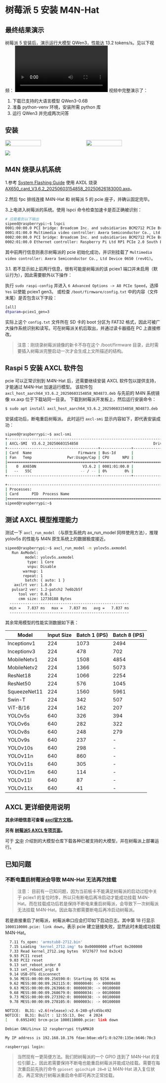 # 树莓派 5 安装 M4N-Hat

## 最终结果演示
树莓派 5 安装后，演示运行大模型 QWen3，性能达 13.2 tokens/s。见以下视频：
<video controls autoplay src="../assets/m4nhat/axcl-run-llm-on-raspi5-2025-07-03-4xspeedup.mp4" type="video/mp4"> Your browser does not support video playback. </video>
视频中完整演示了：
1. 下载已支持的大语言模型 QWen3-0.6B
2. 准备 python-venv 环境，安装所需 python 库
3. 运行 QWen3 并完成两次问答

## 安装
<div style="display: flex; justify-content: space-between;">
  <img src="../assets/m4nhat/DSC07559.JPG" style="width: 48%;">
  <img src="../assets/m4nhat/DSC07561.JPG" style="width: 48%;">
</div>

![](../assets/m4nhat/DSC07569.JPG)

## M4N 烧录从机系统
1.参考 [System Flashing Guide](../m4n/system-update.html) 使用 AXDL 烧录 [AX650_card_V3.6.2_20250603154858_20250626183000.axp](https://dl.sipeed.com/MaixIV/M4N-Dock/09_Image/)。

2.然后 fpc 排线连接 M4N-Hat 和 树莓派 5 的 pcie 座子，并确认固定完毕。

3.上电进入树莓派的系统。使用 lspci 命令检查加速卡是否正确被识别：
```bash
# 应能看到以下输出
sipeed@raspberrypi:~$ lspci
0001:00:00.0 PCI bridge: Broadcom Inc. and subsidiaries BCM2712 PCIe Bridge (rev 21)
0001:01:00.0 Multimedia video controller: Axera Semiconductor Co., Ltd Device 0650 (rev01)
0002:00:00.0 PCI bridge: Broadcom Inc. and subsidiaries BCM2712 PCIe Bridge (rev 21)
0002:01:00.0 Ethernet controller: Raspberry Pi Ltd RP1 PCIe 2.0 South Bridge
```

其中前两行信息则表示树莓派的 pcie 初始化成功，并识别挂载了 `Multimedia video controller: Axera Semiconductor Co., Ltd Device 0650 (rev01)`。

3.1. 若不显示如上前两行信息，很有可能是树莓派的该 pciex1 端口并未启用（默认行为），因此需要额外以下操作：

执行 `sudo raspi-config` 并进入 `6 Advanced Options -> A8 PCIe Speed`，选择 `Yes` 以使能 pciex1 gen3。
或检查 `/boot/firmware/config.txt` 中的内容（文件末尾）是否包含以下字段：
```bash
[all]
dtparam=pciex1_gen=3
```
实际上这个 `config.txt` 文件所在 SD 卡的 boot 分区为 FAT32 格式，因此可被广大操作系统识别和读写。可在树莓派关机后取出，并通过读卡器插在 PC 上直接修改。
> 注意：刚烧录树莓派镜像的新卡不存在这个 /boot/firmware 目录，此时需要插入树莓派完整启动一次才会生成上文所描述的结构。


## Raspi 5 安装 AXCL 软件包
pcie 可以正常识别到 M4N-Hat 后，还需要继续安装 AXCL 软件包以提供支持，才能通过 M4N-Hat 加速运行模型。
该软件包 `axcl_host_aarch64_V3.6.2_20250603154858_NO4873.deb` 与先前的 M4N 系统镜像 xx.axp 位于下载站同一目录。
下载到树莓派开发板上，然后运行安装命令：
```bash
$ sudo apt install axcl_host_aarch64_V3.6.2_20250603154858_NO4873.deb
```

安装成功后，断电重启树莓派。
此时运行 `axcl-smi` 显示内容如下，即代表安装成功：
```bash
sipeed@raspberrypi:~$ axcl-smi
+------------------------------------------------------------------------------------------------+
| AXCL-SMI  V3.6.2_20250603154858                                  Driver  V3.6.2_20250603154858 |
+-----------------------------------------+--------------+---------------------------------------+
| Card  Name                     Firmware | Bus-Id       |                          Memory-Usage |
| Fan   Temp                Pwr:Usage/Cap | CPU      NPU |                             CMM-Usage |
|=========================================+==============+=======================================|
|    0  AX650N                     V3.6.2 | 0001:01:00.0 |                148 MiB /      945 MiB |
|   --   55C                      -- / -- | 0%        0% |                 18 MiB /     7040 MiB |
+-----------------------------------------+--------------+---------------------------------------+

+------------------------------------------------------------------------------------------------+
| Processes:                                                                                     |
| Card      PID  Process Name                                                   NPU Memory Usage |
|================================================================================================|
sipeed@raspberrypi:~$
```


## 测试 AXCL 模型推理能力
测试一下 `axcl_run_model` （与原生系统内 ax_run_model 同样使用方法），推理 yolov5s 的性能与 M4N 原生系统上的数据极度接近。


```bash
sipeed@raspberrypi:~$ axcl_run_model -m yolov5s.axmodel
   Run AxModel:
         model: yolov5s.axmodel
          type: 1 Core
          vnpu: Disable
        warmup: 1
        repeat: 1
         batch: { auto: 1 }
    axclrt ver: 1.0.0
   pulsar2 ver: 1.2-patch2 7e6b2b5f
      tool ver: 0.0.1
      cmm size: 12730188 Bytes
  ------------------------------------------------------
  min =   7.837 ms   max =   7.837 ms   avg =   7.837 ms
  ------------------------------------------------------
```

其余常用模型的性能实测数据如下表：

| Model         | Input Size | Batch 1 (IPS) | Batch 8 (IPS) |
|---------------|------------|---------------|---------------|
| Inceptionv1   | 224        | 1073          | 2494          |
| Inceptionv3   | 224        | 478           | 702           |
| MobileNetv1   | 224        | 1508          | 4854          |
| MobileNetv2   | 224        | 1366          | 5073          |
| ResNet18      | 224        | 1066          | 2254          |
| ResNet50      | 224        | 576           | 1045          |
| SqueezeNet11  | 224        | 1560          | 5961          |
| Swin-T        | 224        | 342           | 507           |
| ViT-B/16      | 224        | 162           | 207           |
| YOLOv5s       | 640        | 326           | 394           |
| YOLOv6s       | 640        | 282           | 322           |
| YOLOv8s       | 640        | 248           | 279           |
| YOLOv9s       | 640        | 237           | -             |
| YOLOv10s      | 640        | 298           | -             |
| YOLOv11n      | 640        | 860           | -             |
| YOLOv11s      | 640        | 305           | -             |
| YOLOv11m      | 640        | 114           | -             |
| YOLOv11l      | 640        | 87            | -             |
| YOLOv11x      | 640        | 41            | -             |


## AXCL 更详细使用说明
**其余详细信息可查看 [axcl官方文档](https://axcl-docs.readthedocs.io)。**

**另有 [树莓派5 AXCL专项页面](https://axcl-pi5-examples-cn.readthedocs.io)。**

可于 [文中](../m4n/axmodel-deploy.html) 介绍到的大模型仓库下载各种已被支持的大模型，并在树莓派上部署运行。

## 已知问题

### 不断电重启树莓派会导致 M4N-Hat 无法再次挂载
> 注意：
> 目前有一已知问题，因为当前板卡不能满足树莓派的启动过程中关于 pciex1 的复位时序，所以只有断电后再冷启动才能成功挂载 M4N-Hat。而在挂载成功后若是保持不断电来重启树莓派，会导致下一次树莓派无法挂载 M4N-Hat。因此每次都需要断电后再冷启动树莓派。

若是直接重启了树莓派，树莓派串口应会打印如下启动日志。其中第 18 行显示 `1000110000.pcie: link down`，表示 pcie 建立链接失败，显然此时未能成功挂载 M4N-Hat。
```bash
  7.11 fs_open: 'armstub8-2712.bin'
  7.15 Loading 'kernel_2712.img' to 0x00000000 offset 0x200000
  7.33 Read kernel_2712.img bytes  9727677 hnd 0x3c43
  9.93 PCI1 reset
  9.03 PCI2 reset
  9.13 set_reboot_order 0
  9.13 set_reboot_arg1 0
  9.14 USB-OTG disconnect
  9.56 MESS:00:00:09.256590:0: Starting OS 9256 ms
  9.62 MESS:00:00:09.262115:0: 00000040: -> 00000480
  9.63 MESS:00:00:09.263966:0: 00000030: -> 00100080
  9.68 MESS:00:00:09.268679:0: 00000034: -> 00100080
  9.73 MESS:00:00:09.273392:0: 00000038: -> 00100080
  9.78 MESS:00:00:09.278105:0: 0000003c: -> 00100080

NOTICE:  BL31: v2.6(release):v2.6-240-gfc45bc492
NOTICE:  BL31: Built : 12:55:13, Dec  4 2024
[    0.695249] brcm-pcie 1000110000.pcie: link down

Debian GNU/Linux 12 raspberrypi ttyAMA10

My IP address is 192.168.10.176 fdae:b0ae:ebf1:0:b270:135e:b646:70c3

raspberrypi login:
```

> 当然现有一更简便方法。我们把树莓派的一个 GPIO 连到了 M4N-Hat 的复位引脚上，因此若需要保持不断电也能重启树莓派并能成功挂载。需要在每次重启前先执行命令 `gpioset gpiochip0 28=0` 让 M4N-Hat 进入复位状态，再正常执行树莓派重启命令即可再次正常挂载。